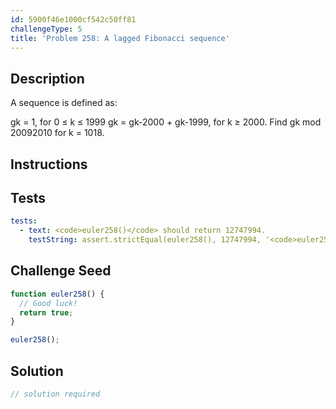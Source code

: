 ```yaml
---
id: 5900f46e1000cf542c50ff81
challengeType: 5
title: 'Problem 258: A lagged Fibonacci sequence'
---
```


## Description
<section id='description'>
A sequence is defined as:

gk = 1, for 0 ≤ k ≤ 1999
gk = gk-2000 + gk-1999, for k ≥ 2000.
Find gk mod 20092010 for k = 1018.
</section>

## Instructions
<section id='instructions'>

</section>

## Tests
<section id='tests'>

```yml
tests:
  - text: <code>euler258()</code> should return 12747994.
    testString: assert.strictEqual(euler258(), 12747994, '<code>euler258()</code> should return 12747994.');

```

</section>

## Challenge Seed
<section id='challengeSeed'>

<div id='js-seed'>

```js
function euler258() {
  // Good luck!
  return true;
}

euler258();
```

</div>



</section>

## Solution
<section id='solution'>

```js
// solution required
```

</section>
